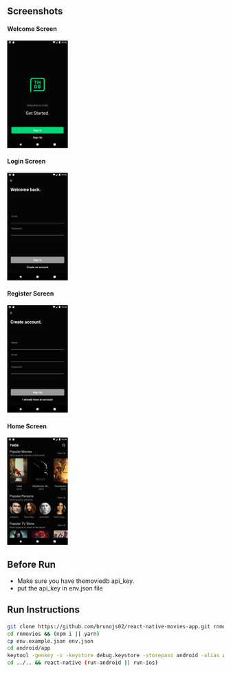 ## Screenshots

#### Welcome Screen
<img src="screenshots/welcome_screen.webp" height="250" />

#### Login Screen
<img src="screenshots/login_screen.webp" height="250" />

#### Register Screen
<img src="screenshots/register_screen.webp" height="250" />

#### Home Screen
<img src="screenshots/home_screen.webp" height="250" />

## Before Run
- Make sure you have themoviedb api_key.
- put the api_key in env.json file

## Run Instructions
```bash
git clone https://github.com/brunojs02/react-native-movies-app.git rnmovies
cd rnmovies && (npm i || yarn)
cp env.example.json env.json
cd android/app
keytool -genkey -v -keystore debug.keystore -storepass android -alias androiddebugkey -keypass android -keyalg RSA -keysize 2048 -validity 10000
cd ../.. && react-native (run-android || run-ios)
```
